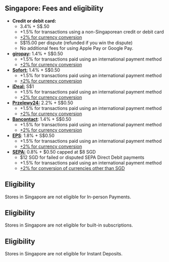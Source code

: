 ## Singapore: Fees and eligibility

*   **Credit or debit card:**
    *   3.4% + S$.50
    *   +1.5% for transactions using a non-Singaporean credit or debit card
    *   [+2% for currency conversion](https://woocommerce.com/document/payments/faq/fees/currency-conversion/)
    *   S$15.00 per dispute (refunded if you win the dispute)
    *   No additional fees for using Apple Pay or Google Pay.
*   **[giropay](https://woocommerce.com/document/payments/additional-payment-methods/):** 1.4% + S$0.50
    *   +1.5% for transactions paid using an international payment method
    *   [+2% for currency conversion](https://woocommerce.com/document/payments/faq/fees/currency-conversion/)
*   **[Sofort:](https://woocommerce.com/document/payments/additional-payment-methods/)** 1.4% + S$0.50
    *   +1.5% for transactions paid using an international payment method
    *   [+2% for currency conversion](https://woocommerce.com/document/payments/faq/fees/currency-conversion/)
*   [**iDeal:**](https://woocommerce.com/document/payments/additional-payment-methods/) S$1
    *   +1.5% for transactions paid using an international payment method
    *   [+2% for currency conversion](https://woocommerce.com/document/payments/faq/fees/currency-conversion/)
*   [**Przelewy24:**](https://woocommerce.com/document/payments/additional-payment-methods/) 2.2% + S$0.50
    *   +1.5% for transactions paid using an international payment method
    *   [+2% for currency conversion](https://woocommerce.com/document/payments/faq/fees/currency-conversion/)
*   [**Bancontact**](https://woocommerce.com/document/payments/additional-payment-methods/): 1.4% + S$0.50
    *   +1.5% for transactions paid using an international payment method
    *   [+2% for currency conversion](https://woocommerce.com/document/payments/faq/fees/currency-conversion/)
*   [**EPS**](https://woocommerce.com/document/payments/additional-payment-methods/): 1.8% + S$0.50
    *   +1.5% for transactions paid using an international payment method
    *   [](https://woocommerce.com/document/payments/faq/fees/currency-conversion/)[](https://woocommerce.com/document/payments/faq/fees/currency-conversion/)[](https://woocommerce.com/document/payments/faq/fees/currency-conversion/)[](https://woocommerce.com/document/payments/faq/fees/currency-conversion/)[+2% for currency conversion](https://woocommerce.com/document/payments/faq/fees/currency-conversion/)
*   [**SEPA:**](https://woocommerce.com/document/payments/additional-payment-methods/) 0.8% + $0.50 capped at $8 SGD
    *   $12 SGD for failed or disputed SEPA Direct Debit payments
    *   +1.5% for transactions paid using an international payment method
    *   [+2% for conversion of currencies other than SGD](https://woocommerce.com/document/payments/faq/fees/currency-conversion/)

## Eligibility

Stores in Singapore are not eligible for In-person Payments.

## Eligibility

Stores in Singapore are not eligible for built-in subscriptions.

## Eligibility

Stores in Singapore are not eligible for Instant Deposits.
